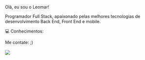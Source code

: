 
Olá, eu sou o Leomar! 

Programador Full Stack, apaixonado pelas melhores tecnologias de desenvolvimento Back End, Front End e mobile.

💻 ​Conhecimentos: 

Me contate: ;) </br></br>
[<img src="https://img.shields.io/badge/linkedin-%230077B5.svg?&style=for-the-badge&logo=linkedin&logoColor=white" />](https://www.linkedin.com/in/leomar-sousa-766139216/)
